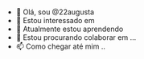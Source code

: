 ### 
- 👋 Olá, sou @22augusta
- 👀 Estou interessado em 
- 🌱 Atualmente estou aprendendo  
- 💞️ Estou procurando colaborar em ...
- 📫 Como chegar até mim ..
<!--
**22augusta/22augusta** is a ✨ _special_ ✨ repository because its `README.md` (this file) appears on your GitHub profile.

